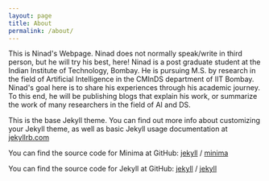 ```yaml
---
layout: page
title: About
permalink: /about/
---
```


This is Ninad's Webpage. Ninad does not normally speak/write in third person, but he will try his best, here! Ninad is a post graduate student at the Indian Institute of Technology, Bombay. He is pursuing M.S. by research in the field of Artificial Intelligence in the CMInDS department of IIT Bombay. 
Ninad's goal here is to share his experiences through his academic journey. To this end, he will be publishing blogs that explain his work, or summarize the work of many researchers in the field of AI and DS.

This is the base Jekyll theme. You can find out more info about customizing your Jekyll theme, as well as basic Jekyll usage documentation at [jekyllrb.com](https://jekyllrb.com/)

You can find the source code for Minima at GitHub:
[jekyll][jekyll-organization] /
[minima](https://github.com/jekyll/minima)

You can find the source code for Jekyll at GitHub:
[jekyll][jekyll-organization] /
[jekyll](https://github.com/jekyll/jekyll)


[jekyll-organization]: https://github.com/jekyll
